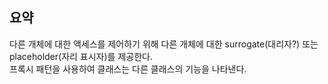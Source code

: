 요약
---
다른 개체에 대한 액세스를 제어하기 위해 다른 개체에 대한 surrogate(대리자?) 또는 placeholder(자리 표시자)를 제공한다.  
프록시 패턴을 사용하여 클래스는 다른 클래스의 기능을 나타낸다.

